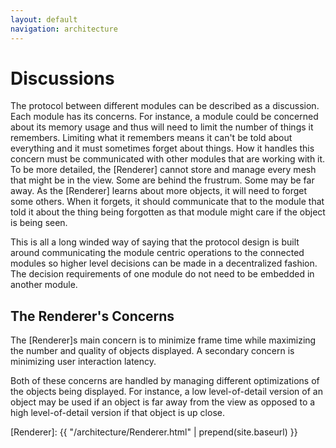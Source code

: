 ```yaml
---
layout: default
navigation: architecture
---
```


# Discussions

The protocol between different modules can be described as a discussion.
Each module has its concerns.
For instance, a module could be concerned about its memory usage and thus
will need to limit the number of things it remembers.
Limiting what it remembers means it can't be told about everything and it
must sometimes forget about things.
How it handles this concern must be communicated with other modules that
are working with it.
To be more detailed, the [Renderer] cannot store and manage every mesh that
might be in the view. Some are behind the frustrum. Some may be far away.
As the [Renderer] learns about more objects, it will need to forget some
others. When it forgets, it should communicate that to the module that
told it about the thing being forgotten as that module might care if the
object is being seen.

This is all a long winded way of saying that the protocol design is built
around communicating the module centric operations to the connected modules
so higher level decisions can be made in a decentralized fashion.
The decision requirements of one module do not need to be embedded in
another module.

## The Renderer's Concerns

The [Renderer]s main concern is to minimize frame time while maximizing the
number and quality of objects displayed.
A secondary concern is minimizing user interaction latency.

Both of these concerns are handled by managing different optimizations of the
objects being displayed. For instance, a low level-of-detail version of an object
may be used if an object is far away from the view as opposed to a high level-of-detail
version if that object is up close.

[Renderer]: {{ "/architecture/Renderer.html" | prepend(site.baseurl) }}

<!-- vim: ts=2 sw=2 ai et spell
-->
